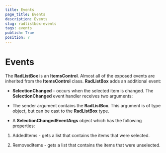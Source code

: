 ```yaml
---
title: Events
page_title: Events
description: Events
slug: radlistbox-events
tags: events
publish: True
position: 7
---
```


# Events



The __RadListBox__ is an __ItemsControl__. Almost all of the exposed events are inherited from the __ItemsControl__ class. __RadListBox__ adds an additional event:

* __SelectionChanged__ - occurs when the selected item is changed. The __SelectionChanged__ event handler receives two arguments:
      		

* The sender argument contains the __RadListBox__. This argument is of type object, but can be cast to the __RadListBox__ type.

* A __SelectionChangedEventArgs__ object which has the following properties:
       			 

1. AddedItems - gets a list that contains the items that were selected.

1. RemovedItems - gets a list that contains the items that were unselected.
